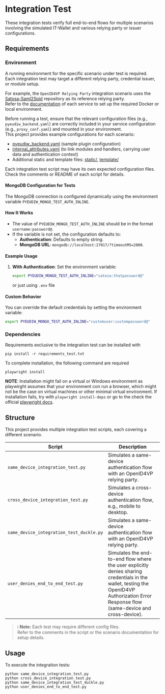 # Integration Test

These integration tests verify full end-to-end flows for multiple scenarios involving the simulated IT-Wallet and
various relying party or issuer configurations.

## Requirements

### Environment

A running environment for the specific scenario under test is required.  
Each integration test may target a different relying party, credential issuer, or module setup.

For example, the `OpenID4VP Relying Party` integration scenario uses the [Satosa-Saml2Spid](https://github.com/italia/Satosa-Saml2Spid) repository as its reference relying party.  
Refer to the [documentation](../README.md) of each service to set up the required Docker or local environment.

Before running a test, ensure that the relevant configuration files (e.g., `pyeudiw_backend.yaml`) are correctly included in your service configuration (e.g., `proxy_conf.yaml`) and mounted in your environment.  
This project provides example configurations for each scenario:
- [pyeudiw_backend.yaml](./conf/pyeudiw_backend.yaml) (sample plugin configuration)
- [internal_attributes.yaml](./conf/internal_attributes.yaml) (to link modules and handlers, carrying user data and authentication context)
- Additional static and template files: [static/](./static/), [template/](./template/)

Each integration test script may have its own expected configuration files.  
Check the comments or README of each script for details.

#### MongoDB Configuration for Tests

The MongoDB connection is configured dynamically using the environment variable `PYEUDIW_MONGO_TEST_AUTH_INLINE`.

#### How It Works
- The value of `PYEUDIW_MONGO_TEST_AUTH_INLINE` should be in the format `username:password@`.
- If the variable is not set, the configuration defaults to:
  - **Authentication**: Defaults to empty string.
  - **MongoDB URL**: `mongodb://localhost:27017/?timeoutMS=2000`.

#### Example Usage
1. **With Authentication**:
   Set the environment variable:
   ```bash
   export PYEUDIW_MONGO_TEST_AUTH_INLINE="satosa:thatpassword@"
   ```

   or just using `.env` file

#### Custom Behavior
You can override the default credentials by setting the environment variable:

```bash
export PYEUDIW_MONGO_TEST_AUTH_INLINE="customuser:custompassword@"
```

### Dependencies

Requirements exclusive to the integration test can be installed with

    pip install -r requirements_test.txt

To complete installation, the following command are required

    playwright install

**NOTE**: Installation might fail on a virtual or Windows environment as playwirght assumes that your environment con run a browser, which might not be the case on virtual machines or other minimal virtual environment. If installation fails, try with `playwright install-deps` or go to the check the official [playwright docs](https://playwright.dev/python/docs/intro#installing-playwright-pytest).

## Structure

This project provides multiple integration test scripts, each covering a different scenario.

| Script                                   | Description                                                                                                                                                                               |
|------------------------------------------|-------------------------------------------------------------------------------------------------------------------------------------------------------------------------------------------|
| `same_device_integration_test.py`        | Simulates a same-device authentication flow with an OpenID4VP relying party.                                                                                                              |
| `cross_device_integration_test.py`       | Simulates a cross-device authentication flow, e.g., mobile to desktop.                                                                                                                    |
| `same_device_integration_test_duckle.py` | Simulates a same-device authentication flow with an OpenID4VP relying party.                                                                                                              |
| `user_denies_end_to_end_test.py`         | Simulates the end-to-end flow where the user explicitly denies sharing credentials in the wallet, testing the OpenID4VP Authorization Error Response flow (same-device and cross-device). |

> ℹ️ **Note:** Each test may require different config files.  
> Refer to the comments in the script or the scenario documentation for setup details.

## Usage

To execute the integration tests:

    python same_device_integration_test.py
    python cross_device_integration_test.py
    python same_device_integration_test_duckle.py
    python user_denies_end_to_end_test.py
